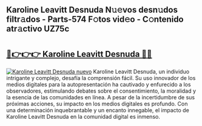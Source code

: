 ## Karoline Leavitt Desnuda N𝚞𝚎vos desn𝚞dos filtr𝚊dos - Parts-574 F𝚘tos vid𝚎o - C𝚘ntenido atr𝚊ctivo UZ75c

# <h2><a href="http://mb0u9ii.tromn.icu/?c=Karoline+Leavitt+Desnuda">🔗👉👉👉 Karoline Leavitt Desnuda 🔗🔗</a></h2>

[![Karoline Leavitt Desnuda nuevo](https://i.imgur.com/pEAQMta.gif)](http://mb0u9ii.tromn.icu/?c=Karoline+Leavitt+Desnuda)
Karoline Leavitt Desnuda, un individuo intrigante y complejo, desafía la comprensión fácil. Su uso innovador de los medios digitales para la autopresentación ha cautivado y enfurecido a los observadores, estimulando debates sobre el consentimiento, la moralidad y la esencia de las comunidades en línea. A pesar de la incertidumbre de sus próximas acciones, su impacto en los medios digitales es profundo. Con una determinación inquebrantable y un encanto innegable, el impacto de Karoline Leavitt Desnuda en la comunidad digital es inmenso.
